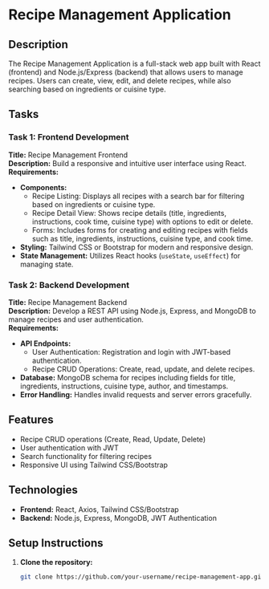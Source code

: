 # Recipe Management Application

## Description
The Recipe Management Application is a full-stack web app built with React (frontend) and Node.js/Express (backend) that allows users to manage recipes. Users can create, view, edit, and delete recipes, while also searching based on ingredients or cuisine type.

## Tasks
### Task 1: Frontend Development
**Title:** Recipe Management Frontend  
**Description:** Build a responsive and intuitive user interface using React.  
**Requirements:**
- **Components:**
  - Recipe Listing: Displays all recipes with a search bar for filtering based on ingredients or cuisine type.
  - Recipe Detail View: Shows recipe details (title, ingredients, instructions, cook time, cuisine type) with options to edit or delete.
  - Forms: Includes forms for creating and editing recipes with fields such as title, ingredients, instructions, cuisine type, and cook time.
- **Styling:** Tailwind CSS or Bootstrap for modern and responsive design.
- **State Management:** Utilizes React hooks (`useState`, `useEffect`) for managing state.
  
### Task 2: Backend Development
**Title:** Recipe Management Backend  
**Description:** Develop a REST API using Node.js, Express, and MongoDB to manage recipes and user authentication.  
**Requirements:**
- **API Endpoints:**
  - User Authentication: Registration and login with JWT-based authentication.
  - Recipe CRUD Operations: Create, read, update, and delete recipes.
- **Database:** MongoDB schema for recipes including fields for title, ingredients, instructions, cuisine type, author, and timestamps.
- **Error Handling:** Handles invalid requests and server errors gracefully.


## Features
- Recipe CRUD operations (Create, Read, Update, Delete)
- User authentication with JWT
- Search functionality for filtering recipes
- Responsive UI using Tailwind CSS/Bootstrap

## Technologies
- **Frontend:** React, Axios, Tailwind CSS/Bootstrap
- **Backend:** Node.js, Express, MongoDB, JWT Authentication

## Setup Instructions
1. **Clone the repository:**
   ```bash
   git clone https://github.com/your-username/recipe-management-app.git
